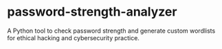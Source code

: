 # password-strength-analyzer
A Python tool to check password strength and generate custom wordlists for ethical hacking and cybersecurity practice.
